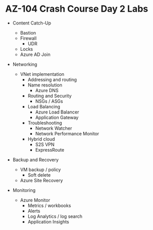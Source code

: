 # AZ-104 Crash Course Day 2 Labs

* Content Catch-Up
    * Bastion
    * Firewall
      * UDR
    * Locks
    * Azure AD Join

* Networking
    * VNet implementation
      * Addressing and routing
      * Name resolution
        * Azure DNS
      * Routing and Security
        * NSGs / ASGs
      * Load Balancing
        * Azure Load Balancer
        * Application Gateway
      * Troubleshooting
        * Network Watcher
        * Network Performance Monitor
      * Hybrid cloud
        * S2S VPN
        * ExpressRoute

* Backup and Recovery
    * VM backup / policy
      * Soft delete
    * Azure Site Recovery

* Monitoring
    * Azure Monitor
      * Metrics / workbooks
      * Alerts
      * Log Analytics / log search
      * Application Insights
